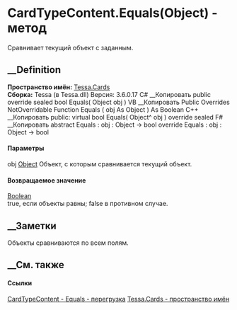 # CardTypeContent.Equals(Object) - метод
Сравнивает текущий объект с заданным.
##  __Definition
 **Пространство имён:** [Tessa.Cards](N_Tessa_Cards.htm)  
 **Сборка:** Tessa (в Tessa.dll) Версия: 3.6.0.17
C# __Копировать
     public override sealed bool Equals(
    	Object obj
    )
VB __Копировать
     Public Overrides NotOverridable Function Equals ( 
    	obj As Object
    ) As Boolean
C++ __Копировать
     public:
    virtual bool Equals(
    	Object^ obj
    ) override sealed
F# __Копировать
     abstract Equals : 
            obj : Object -> bool 
    override Equals : 
            obj : Object -> bool 
#### Параметры
obj [Object](https://learn.microsoft.com/dotnet/api/system.object)
    Объект, с которым сравнивается текущий объект.
#### Возвращаемое значение
[Boolean](https://learn.microsoft.com/dotnet/api/system.boolean)  
true, если объекты равны; false в противном случае.
## __Заметки
Объекты сравниваются по всем полям.
##  __См. также
#### Ссылки
[CardTypeContent - ](T_Tessa_Cards_CardTypeContent.htm)
[Equals - перегрузка](Overload_Tessa_Cards_CardTypeContent_Equals.htm)
[Tessa.Cards - пространство имён](N_Tessa_Cards.htm)
